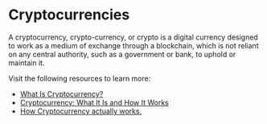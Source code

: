 # Cryptocurrencies

A cryptocurrency, crypto-currency, or crypto is a digital currency designed to work as a medium of exchange through a blockchain, which is not reliant on any central authority, such as a government or bank, to uphold or maintain it.

Visit the following resources to learn more:

- [What Is Cryptocurrency?](https://www.investopedia.com/terms/c/cryptocurrency.asp)
- [Cryptocurrency: What It Is and How It Works](https://www.nerdwallet.com/article/investing/cryptocurrency)
- [How Cryptocurrency actually works.](https://youtu.be/rYQgy8QDEBI)
